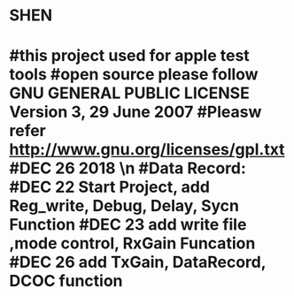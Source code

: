# SHEN
#this project used for apple test tools
#open source please follow  GNU GENERAL PUBLIC LICENSE Version 3, 29 June 2007
#Pleasw refer http://www.gnu.org/licenses/gpl.txt
#DEC 26 2018 \n
#Data Record:
#DEC 22 Start Project, add Reg_write, Debug, Delay, Sycn Function
#DEC 23 add write file ,mode control, RxGain Funcation
#DEC 26 add TxGain, DataRecord, DCOC function
============================================================================
